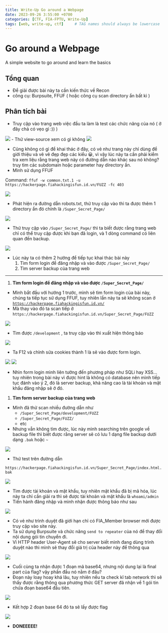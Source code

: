 ```yaml
---
title: Write-Up Go around a Webpage
date: 2023-09-26 3:55:00 +0700
categories: [CTF, FIA-FPTU, Write-Up]
tags: [web, write-up, ctf]     # TAG names should always be lowercase
---
```

# Go around a Webpage

A simple website to go around and learn the basics

## Tổng quan

- Để giải được bài này ta cần kiến thức về Recon
- công cụ: Burpsuite, FFUF ( hoặc công cụ scan directory ẩn bất kì )

## Phân tích bài

- Truy cập vào trang web việc đầu ta làm là test các chức năng của nó ( ở đây chả có vẹo gì :)) )

<img src="/assets/writeup/cookie/Go around a Webpage/0.png">
- Thử view-source xem có gì không

<img src="/assets/writeup/cookie/Go around a Webpage/1.png">

- Cũng không có gì để khai thác ở đây, có vẻ như trang này chỉ dùng để giới thiệu và vẽ vẽ đẹp đẹp các kiểu 😀, vì vậy lúc này ta cần phải kiểm tra xem liệu rằng trang web này có đường dẫn nào khác sau nó không? truy tìm các subdomain hoặc parameter hay directory ẩn.
- Mình sử dụng FFUF

Command: `ffuf -w common.txt.1 -u https://hackerpage.fiahackingisfun.id.vn/FUZZ -fc 403`

<img src="/assets/writeup/cookie/Go around a Webpage/2.png">

- Phát hiện ra đường dẫn robots.txt, thử truy cập vào thì ta được thêm 1 directory ẩn đó chính là `/Super_Secret_Page/`

<img src="/assets/writeup/cookie/Go around a Webpage/3.png">

- Thử truy cập vào `/Super_Secret_Page/` thì ta biết được rằng trang web chỉ có thể truy cập được khi bạn đã login, và 1 dòng command có liên quan đến backup.

<img src="/assets/writeup/cookie/Go around a Webpage/4.png">

- Lúc này ta có thêm 2 hướng để tiếp tục khai thác bài này
    1. Tìm form login để đăng nhập và vào được `/Super_Secret_Page/`
    2. Tìm server backup của trang web

---

1. **Tìm form login để đăng nhập và vào được `/Super_Secret_Page/`**
- Mình bắt đầu với hướng 1 trước, mình sẽ tìm form login của bài này, chúng ta tiếp tục sử dụng FFUF, tuy nhiên lần này ta sẽ không scan ở [`https://hackerpage.fiahackingisfun.id.vn/`](https://hackerpage.fiahackingisfun.id.vn/FUZZ)
- Mà thay vào đó ta scan tiếp ở `https://hackerpage.fiahackingisfun.id.vn/Super_Secret_Page/FUZZ`

<img src="/assets/writeup/cookie/Go around a Webpage/5.png">

- Tìm được `/development` , ta truy cập vào thì xuất hiện thông báo

<img src="/assets/writeup/cookie/Go around a Webpage/6.png">

- Ta F12 và chỉnh sửa cookies thành 1 là sẽ vào được form login.

<img src="/assets/writeup/cookie/Go around a Webpage/7.png">

<img src="/assets/writeup/cookie/Go around a Webpage/8.png">

- Nhìn form login mình liên tưởng đến phương pháp như SQLi hay XSS… tuy nhiên trong bài này vì được hint là không có database nên mình tiếp tục đánh vào ý 2, đó là server backup, khả năng cao là tài khoản và mật khẩu đăng nhập sẽ ở đó.

1. **Tìm form server backup của trang web**
- Mình đã thử scan nhiều đường dẫn như
    - `/Super_Secret_Page/development/FUZZ`
    - `/Super_Secret_Page/FUZZ/`
    - etc
- Nhưng vẫn không tìm được, lúc này mình searching trên google về backup file thì biết được rằng server sẽ có lưu 1 dạng file backup dưới dạng `.bak` hoặc `~`

<img src="/assets/writeup/cookie/Go around a Webpage/9.png">

- Thử test trên đường dẫn

`https://hackerpage.fiahackingisfun.id.vn/Super_Secret_Page/index.html.bak`

<img src="/assets/writeup/cookie/Go around a Webpage/10.png">

- Tìm được tài khoản và mật khẩu, tuy nhiên mật khẩu đã bị mã hóa, lúc này ta chỉ cần giải ra thì sẽ được tài khoản và mật khẩu là `whoami/admin`
- Tiến hành đăng nhập và mình nhận được thông báo như sau

<img src="/assets/writeup/cookie/Go around a Webpage/11.png">

- Có vẻ như trình duyệt đã giới hạn chỉ có FIA_Member browser mới được truy cập vào site này.
- Ta sử dụng Burpsuite và chức năng `send to repeater` của nó để thay đổi nội dung gói tin chuyển đi.
- Vì HTTP header User-Agent sẽ cho server biết mình đang dùng trình duyệt nào thì mình sẽ thay đổi giá trị của header này để thông qua


<img src="/assets/writeup/cookie/Go around a Webpage/12.png">

- Cuối cùng ta nhận được 1 đoạn mã base64, nhưng nội dung lại là final part của flag? vậy phần đầu nó nằm ở đâu?
- Đoạn này loay hoay khá lâu, tuy nhiên nếu ta check kĩ tab network thì sẽ thấy được rằng thông qua phương thức GET server đã nhận về 1 gói tin chứa đoạn base64 đầu tiên.

<img src="/assets/writeup/cookie/Go around a Webpage/13.png">

- Kết hợp 2 đoạn base 64 đó ta sẽ lấy được flag

<img src="/assets/writeup/cookie/Go around a Webpage/14.png">

- **DONEEEEE!**
